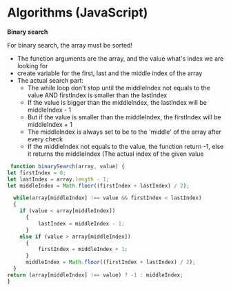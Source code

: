 <h1>Algorithms (JavaScript)</h1>

**Binary search**

For binary search, the array must be sorted!
 - The function arguments are the array, and the value what's index we are looking for
 - create variable for the first, last and the middle index of the array
 - The actual search part: 
    - The while loop don't stop until the middleIndex not equals to the value AND firstIndex is smaller than the lastIndex
    - If the value is bigger than the middleIndex, the lastIndex will be middleIndex - 1
    - But if the value is smaller than the middleIndex, the firstIndex will be middleIndex + 1
    - The middleIndex is always set to be to the 'middle' of the array after every check
    - If the middleIndex not equals to the value, the function return -1, else it returns the middleIndex (The actual index of the given value
  ```js
   function binarySearch(array, value) {
  let firstIndex = 0;
  let lastIndex = array.length - 1;
  let middleIndex = Math.floor((firstIndex + lastIndex) / 2);

    while(array[middleIndex] !== value && firstIndex < lastIndex)
    {
      if (value < array[middleIndex])
        {
            lastIndex = middleIndex - 1;
        } 
      else if (value > array[middleIndex])
        {
            firstIndex = middleIndex + 1;
        }
        middleIndex = Math.floor((firstIndex + lastIndex) / 2);
    }
  return (array[middleIndex] !== value) ? -1 : middleIndex;
}
  ```

